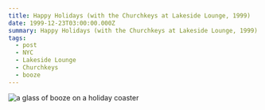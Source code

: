 ```yaml
---
title: Happy Holidays (with the Churchkeys at Lakeside Lounge, 1999)
date: 1999-12-23T03:00:00.000Z
summary: Happy Holidays (with the Churchkeys at Lakeside Lounge, 1999)
tags:
  - post
  - NYC
  - Lakeside Lounge 
  - Churchkeys 
  - booze
---
```

![a glass of booze on a holiday coaster](/static/img/happy-holidays-lakeside-lounge.jpg "Happy Holidays (with the Churchkeys at Lakeside Lounge, 1999)")